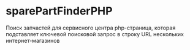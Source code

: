 # sparePartFinderPHP
Поиск запчастей для сервисного центра
php-страница, которая подставляет ключевой поисковой запрос в строку URL нескольких интернет-магазинов
